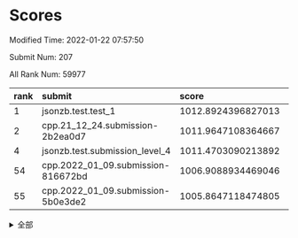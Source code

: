 # Scores

Modified Time: 2022-01-22 07:57:50

Submit Num: 207

All Rank Num: 59977

| rank |               submit               |       score        |       sigma        | pk_num |
| :--- | :--------------------------------- | :----------------- | :----------------- | :----- |
| 1    | jsonzb.test.test_1                 | 1012.8924396827013 | 0.810999983151284  | 1159   |
| 2    | cpp.21_12_24.submission-2b2ea0d7   | 1011.9647108364667 | 0.782410152864856  | 1159   |
| 4    | jsonzb.test.submission_level_4     | 1011.4703090213892 | 0.7737832791697634 | 1154   |
| 54   | cpp.2022_01_09.submission-816672bd | 1006.9088934469046 | 0.7282929695706112 | 1160   |
| 55   | cpp.2022_01_09.submission-5b0e3de2 | 1005.8647118474805 | 0.7228277192693441 | 1161   |


<details>
<summary>全部</summary>

| rank |                 submit                 |       score        |       sigma        | pk_num |
| :--- | :------------------------------------- | :----------------- | :----------------- | :----- |
| 1    | jsonzb.test.test_1                     | 1012.8924396827013 | 0.810999983151284  | 1159   |
| 2    | cpp.21_12_24.submission-2b2ea0d7       | 1011.9647108364667 | 0.782410152864856  | 1159   |
| 3    | gobigger.level_3.submission_level_3_15 | 1011.5313516162687 | 0.7621399217125234 | 1161   |
| 4    | jsonzb.test.submission_level_4         | 1011.4703090213892 | 0.7737832791697634 | 1154   |
| 5    | gobigger.level_3.submission_level_3_37 | 1011.3238021259934 | 0.7569459371096676 | 1160   |
| 6    | gobigger.level_3.submission_level_3_42 | 1011.1831125093967 | 0.7889843560478427 | 1154   |
| 7    | gobigger.level_3.submission_level_3_3  | 1011.0368626183222 | 0.757424978425664  | 1155   |
| 8    | gobigger.level_3.submission_level_3_8  | 1010.7549503643774 | 0.7617427958574121 | 1163   |
| 9    | gobigger.level_3.submission_level_3_27 | 1010.7478100237943 | 0.7632170343425391 | 1166   |
| 10   | gobigger.level_3.submission_level_3_41 | 1010.6445180681816 | 0.7689171712798112 | 1164   |
| 11   | gobigger.level_3.submission_level_3_28 | 1010.6195856834762 | 0.7695211989378037 | 1158   |
| 12   | gobigger.level_3.submission_level_3_30 | 1010.554696623525  | 0.7649500840887667 | 1160   |
| 13   | gobigger.level_3.submission_level_3_4  | 1010.5326964306176 | 0.7840220677467434 | 1165   |
| 14   | gobigger.level_3.submission_level_3_21 | 1010.3839281091603 | 0.7529833570892501 | 1158   |
| 15   | gobigger.level_3.submission_level_3_10 | 1010.381118977509  | 0.7575246573204126 | 1157   |
| 16   | gobigger.level_3.submission_level_3_32 | 1010.3216496327657 | 0.7475486097950765 | 1159   |
| 17   | gobigger.level_3.submission_level_3_34 | 1010.2955488275995 | 0.7447917184421629 | 1159   |
| 18   | gobigger.level_3.submission_level_3_29 | 1010.1761444660167 | 0.7560323674685372 | 1153   |
| 19   | gobigger.level_3.submission_level_3_40 | 1010.1130746224287 | 0.7556060504892126 | 1164   |
| 20   | gobigger.level_3.submission_level_3_25 | 1010.0485131883638 | 0.7684202390156376 | 1161   |
| 21   | gobigger.level_3.submission_level_3_38 | 1009.9985894783841 | 0.761734234242514  | 1159   |
| 22   | gobigger.level_3.submission_level_3_2  | 1009.901540057908  | 0.7651704509527633 | 1155   |
| 23   | gobigger.level_3.submission_level_3_45 | 1009.8629903492616 | 0.7490514217068274 | 1158   |
| 24   | gobigger.level_3.submission_level_3_39 | 1009.8507996362189 | 0.7372006128649837 | 1161   |
| 25   | gobigger.level_3.submission_level_3_1  | 1009.8434495572499 | 0.7575011280644941 | 1157   |
| 26   | gobigger.level_3.submission_level_3_26 | 1009.7804924994321 | 0.7658574317114445 | 1160   |
| 27   | gobigger.level_3.submission_level_3_19 | 1009.6819532076073 | 0.751563546937546  | 1163   |
| 28   | gobigger.level_3.submission_level_3_35 | 1009.6701023769122 | 0.7508138903271979 | 1155   |
| 29   | gobigger.level_3.submission_level_3_49 | 1009.6462517405865 | 0.7360253129429692 | 1156   |
| 30   | gobigger.level_3.submission_level_3_0  | 1009.6003229709377 | 0.7639946733261173 | 1160   |
| 31   | gobigger.level_3.submission_level_3_46 | 1009.5859477776165 | 0.7568219660796837 | 1161   |
| 32   | gobigger.level_3.submission_level_3_6  | 1009.5781259467583 | 0.773505139837084  | 1156   |
| 33   | gobigger.level_3.submission_level_3_48 | 1009.3945486544172 | 0.7689644104362505 | 1161   |
| 34   | gobigger.level_3.submission_level_3_18 | 1009.3868179413636 | 0.7699511593065576 | 1157   |
| 35   | gobigger.level_3.submission_level_3_23 | 1009.3444246341036 | 0.7500451359200114 | 1158   |
| 36   | gobigger.level_3.submission_level_3_13 | 1009.3417668530725 | 0.7710692963381183 | 1160   |
| 37   | gobigger.level_3.submission_level_3_11 | 1009.3240360729403 | 0.758453621749164  | 1157   |
| 38   | gobigger.level_3.submission_level_3_5  | 1009.3186260192017 | 0.7561779175098131 | 1161   |
| 39   | gobigger.level_3.submission_level_3_24 | 1009.2922043674678 | 0.7557125058099421 | 1163   |
| 40   | gobigger.level_3.submission_level_3_14 | 1009.1736257391817 | 0.7614143677611601 | 1161   |
| 41   | gobigger.level_3.submission_level_3_44 | 1009.156787300041  | 0.7522457671002385 | 1159   |
| 42   | gobigger.level_3.submission_level_3_9  | 1009.0851100632511 | 0.7745782706069397 | 1160   |
| 43   | gobigger.level_3.submission_level_3_31 | 1009.0689272046051 | 0.7332399607365412 | 1154   |
| 44   | gobigger.level_3.submission_level_3_22 | 1008.9350450425061 | 0.7489166720786676 | 1162   |
| 45   | gobigger.level_3.submission_level_3_16 | 1008.930545959962  | 0.7421772636468251 | 1158   |
| 46   | gobigger.level_3.submission_level_3_43 | 1008.8824638721671 | 0.7471292936380566 | 1158   |
| 47   | gobigger.level_3.submission_level_3_33 | 1008.8651736216488 | 0.7531419607957853 | 1162   |
| 48   | gobigger.level_3.submission_level_3_47 | 1008.5543176007525 | 0.7526662402596636 | 1161   |
| 49   | gobigger.level_3.submission_level_3_20 | 1008.5069669474018 | 0.7355196218870871 | 1161   |
| 50   | gobigger.level_3.submission_level_3_17 | 1008.4335408398985 | 0.7299199315502198 | 1155   |
| 51   | gobigger.level_3.submission_level_3_12 | 1008.024975393799  | 0.7401687627467454 | 1157   |
| 52   | gobigger.level_3.submission_level_3_36 | 1007.9297241416114 | 0.7406750466563649 | 1161   |
| 53   | gobigger.level_3.submission_level_3_7  | 1007.88467887464   | 0.7405869874611687 | 1156   |
| 54   | cpp.2022_01_09.submission-816672bd     | 1006.9088934469046 | 0.7282929695706112 | 1160   |
| 55   | cpp.2022_01_09.submission-5b0e3de2     | 1005.8647118474805 | 0.7228277192693441 | 1161   |
| 56   | gobigger.level_1.submission_level_1_39 | 1005.652590865367  | 0.7100840245900664 | 1156   |
| 57   | gobigger.level_1.submission_level_1_24 | 1004.5365035837132 | 0.7287036400156415 | 1158   |
| 58   | gobigger.level_1.submission_level_1_26 | 1004.4579935779547 | 0.7178596899218878 | 1167   |
| 59   | gobigger.level_1.submission_level_1_45 | 1004.4458209847816 | 0.7148801261418891 | 1152   |
| 60   | gobigger.level_1.submission_level_1_11 | 1004.2132133849035 | 0.72465423825833   | 1160   |
| 61   | gobigger.level_1.submission_level_1_4  | 1004.1683706569803 | 0.7092765781206025 | 1158   |
| 62   | gobigger.level_1.submission_level_1_47 | 1004.1385639897924 | 0.7246078287325622 | 1157   |
| 63   | gobigger.level_1.submission_level_1_13 | 1004.0497269091725 | 0.7240717948482093 | 1156   |
| 64   | gobigger.level_1.submission_level_1_41 | 1003.9825186160822 | 0.7090914972796248 | 1160   |
| 65   | gobigger.level_1.submission_level_1_49 | 1003.9471561709232 | 0.7092336048835125 | 1160   |
| 66   | gobigger.level_1.submission_level_1_19 | 1003.91962932345   | 0.7160525671607204 | 1158   |
| 67   | gobigger.level_1.submission_level_1_28 | 1003.8789516830193 | 0.7171710388064617 | 1154   |
| 68   | gobigger.level_1.submission_level_1_46 | 1003.8446655949409 | 0.7118232327279399 | 1158   |
| 69   | gobigger.level_1.submission_level_1_15 | 1003.8108908516615 | 0.7179895637819456 | 1160   |
| 70   | gobigger.level_1.submission_level_1_17 | 1003.8015454919343 | 0.7104525890522092 | 1160   |
| 71   | gobigger.level_1.submission_level_1_37 | 1003.5023508713775 | 0.7155953235178685 | 1162   |
| 72   | gobigger.level_1.submission_level_1_31 | 1003.501985799955  | 0.7228477233242787 | 1163   |
| 73   | gobigger.level_1.submission_level_1_38 | 1003.4914555080419 | 0.7104745847020124 | 1160   |
| 74   | gobigger.level_1.submission_level_1_5  | 1003.4841465250294 | 0.7117724441441382 | 1160   |
| 75   | gobigger.level_1.submission_level_1_42 | 1003.4713330855295 | 0.7164965421743188 | 1159   |
| 76   | gobigger.level_1.submission_level_1_36 | 1003.4535633650647 | 0.7180536022019022 | 1154   |
| 77   | gobigger.level_1.submission_level_1_3  | 1003.4183771747716 | 0.7167229533506557 | 1159   |
| 78   | gobigger.level_1.submission_level_1_34 | 1003.4002107432927 | 0.7096960420989542 | 1162   |
| 79   | gobigger.level_1.submission_level_1_16 | 1003.3466881821249 | 0.7110492654837414 | 1162   |
| 80   | gobigger.level_1.submission_level_1_6  | 1003.3015611468362 | 0.7050139181433186 | 1163   |
| 81   | gobigger.level_1.submission_level_1_20 | 1003.2719071929928 | 0.7110376612534175 | 1160   |
| 82   | gobigger.level_1.submission_level_1_23 | 1003.2372008399137 | 0.7211746830595239 | 1160   |
| 83   | gobigger.level_1.submission_level_1_1  | 1003.2299290477969 | 0.7048568309822577 | 1154   |
| 84   | gobigger.level_1.submission_level_1_27 | 1003.2130423051543 | 0.7129782575798901 | 1159   |
| 85   | gobigger.level_1.submission_level_1_30 | 1003.1855487683086 | 0.7262945135769249 | 1161   |
| 86   | gobigger.level_1.submission_level_1_12 | 1003.111946250043  | 0.7104171576507116 | 1155   |
| 87   | gobigger.level_1.submission_level_1_43 | 1003.0141958817459 | 0.7204854471214132 | 1158   |
| 88   | gobigger.level_1.submission_level_1_9  | 1002.9985381337025 | 0.7107722065981602 | 1156   |
| 89   | gobigger.level_1.submission_level_1_7  | 1002.9479698100267 | 0.7135178366066601 | 1158   |
| 90   | gobigger.level_1.submission_level_1_14 | 1002.938841446947  | 0.7140577815754188 | 1158   |
| 91   | gobigger.level_1.submission_level_1_25 | 1002.9319711318583 | 0.7138241547151538 | 1154   |
| 92   | gobigger.level_1.submission_level_1_8  | 1002.9278243954869 | 0.720368828861926  | 1159   |
| 93   | gobigger.level_1.submission_level_1_22 | 1002.8754096994803 | 0.7196006828870566 | 1155   |
| 94   | gobigger.level_1.submission_level_1_29 | 1002.8369709153534 | 0.7239755037141514 | 1160   |
| 95   | gobigger.level_1.submission_level_1_18 | 1002.7166486126599 | 0.7079182746599818 | 1161   |
| 96   | gobigger.level_1.submission_level_1_32 | 1002.6291334784123 | 0.711116468536715  | 1162   |
| 97   | gobigger.level_1.submission_level_1_48 | 1002.6065028230673 | 0.7297731050830029 | 1160   |
| 98   | gobigger.level_1.submission_level_1_33 | 1002.570774340624  | 0.7159321063584208 | 1161   |
| 99   | gobigger.level_1.submission_level_1_40 | 1002.5670896214411 | 0.7120412350973117 | 1157   |
| 100  | gobigger.level_1.submission_level_1_2  | 1002.4984475389847 | 0.7259292008158282 | 1161   |
| 101  | gobigger.level_1.submission_level_1_35 | 1002.1434072595963 | 0.7147963473870934 | 1166   |
| 102  | gobigger.level_1.submission_level_1_10 | 1001.7671943818161 | 0.7190248109058115 | 1163   |
| 103  | gobigger.level_1.submission_level_1_21 | 1001.7139243102041 | 0.7141229929206134 | 1164   |
| 104  | gobigger.level_1.submission_level_1_0  | 1001.618501894297  | 0.711425610259158  | 1164   |
| 105  | gobigger.level_1.submission_level_1_44 | 1001.2843620260576 | 0.6960477491799568 | 1154   |
| 106  | gobigger.random.submission_random_21   | 997.952914401576   | 0.7114333246676384 | 1160   |
| 107  | gobigger.random.submission_random_20   | 997.5798553491182  | 0.7171036010805439 | 1160   |
| 108  | gobigger.random.submission_random_2    | 997.5639763390685  | 0.7042087174881677 | 1163   |
| 109  | gobigger.random.submission_random_31   | 997.2371802101645  | 0.7061581980282745 | 1160   |
| 110  | gobigger.random.submission_random_44   | 996.9759745847176  | 0.7133043395296169 | 1158   |
| 111  | gobigger.random.submission_random_25   | 996.8821767033274  | 0.7168588899694157 | 1161   |
| 112  | gobigger.random.submission_random_8    | 996.7808194206782  | 0.7053576146722534 | 1158   |
| 113  | gobigger.random.submission_random_26   | 996.7053326892295  | 0.697581311334715  | 1160   |
| 114  | gobigger.random.submission_random_5    | 996.6867119948417  | 0.6993080930847971 | 1156   |
| 115  | gobigger.random.submission_random_40   | 996.6359993625381  | 0.7284177747395425 | 1154   |
| 116  | gobigger.random.submission_random_14   | 996.5743162406362  | 0.7178152484511238 | 1161   |
| 117  | gobigger.random.submission_random_48   | 996.393393734949   | 0.718285730865957  | 1160   |
| 118  | gobigger.random.submission_random_13   | 996.304036758403   | 0.7012556687385029 | 1152   |
| 119  | gobigger.random.submission_random_30   | 996.28312546879    | 0.7121906610191997 | 1158   |
| 120  | gobigger.random.submission_random_16   | 996.2298472377927  | 0.7240359204225794 | 1157   |
| 121  | gobigger.random.submission_random_18   | 996.2059756392772  | 0.7064749074295146 | 1158   |
| 122  | gobigger.random.submission_random_12   | 996.0193527160948  | 0.7024811652212812 | 1153   |
| 123  | gobigger.random.submission_random_22   | 995.9978861683397  | 0.716271823667437  | 1162   |
| 124  | gobigger.random.submission_random_27   | 995.9856716351687  | 0.7129805633271988 | 1160   |
| 125  | gobigger.random.submission_random_29   | 995.9731543338197  | 0.7183046937491504 | 1155   |
| 126  | gobigger.random.submission_random_47   | 995.8428116164393  | 0.7253067603792119 | 1159   |
| 127  | gobigger.random.submission_random_35   | 995.7941224636991  | 0.7072382741765791 | 1159   |
| 128  | gobigger.random.submission_random_19   | 995.7310830413135  | 0.7157534059353209 | 1159   |
| 129  | gobigger.random.submission_random_32   | 995.6834182431687  | 0.7104724801735377 | 1157   |
| 130  | gobigger.random.submission_random_4    | 995.6319514720726  | 0.716238563142607  | 1160   |
| 131  | gobigger.random.submission_random_23   | 995.6097038747347  | 0.7171313849670037 | 1165   |
| 132  | gobigger.random.submission_random_1    | 995.6084882746991  | 0.6954209403863668 | 1160   |
| 133  | gobigger.random.submission_random_9    | 995.5661496741411  | 0.7183633656690118 | 1157   |
| 134  | gobigger.random.submission_random_37   | 995.5472520919881  | 0.7224104068341741 | 1160   |
| 135  | gobigger.random.submission_random_24   | 995.5146605160579  | 0.7236363424086104 | 1161   |
| 136  | gobigger.random.submission_random_45   | 995.4957429099654  | 0.7300740824257669 | 1160   |
| 137  | gobigger.random.submission_random_38   | 995.4737258902767  | 0.6966374901343967 | 1159   |
| 138  | gobigger.random.submission_random_17   | 995.4577053725938  | 0.7150280250041708 | 1157   |
| 139  | gobigger.random.submission_random_28   | 995.4237470881332  | 0.7122050988033423 | 1163   |
| 140  | gobigger.random.submission_random_41   | 995.3640968590325  | 0.7093482340611088 | 1157   |
| 141  | gobigger.random.submission_random_49   | 995.3429299460438  | 0.7201585660584111 | 1153   |
| 142  | gobigger.random.submission_random_42   | 995.3311747046242  | 0.703144986157929  | 1157   |
| 143  | gobigger.random.submission_random_3    | 995.2838207036331  | 0.7282825021683533 | 1159   |
| 144  | gobigger.random.submission_random_11   | 995.240845855684   | 0.7190338240391415 | 1158   |
| 145  | gobigger.random.submission_random_39   | 995.2351804275525  | 0.7198486411584827 | 1156   |
| 146  | gobigger.random.submission_random_6    | 995.2105110775141  | 0.7265992069328042 | 1164   |
| 147  | gobigger.random.submission_random_15   | 995.2077407993586  | 0.7125456351457062 | 1161   |
| 148  | gobigger.random.submission_random_46   | 995.1610970090748  | 0.7184186605057591 | 1159   |
| 149  | gobigger.random.submission_random_43   | 995.1509575532955  | 0.7161584988207853 | 1160   |
| 150  | gobigger.random.submission_random_7    | 995.1017467498772  | 0.717757917987605  | 1159   |
| 151  | gobigger.random.submission_random_36   | 995.0989296660135  | 0.7043732835331156 | 1160   |
| 152  | gobigger.random.submission_random_33   | 994.9527769195546  | 0.737393851653663  | 1156   |
| 153  | gobigger.random.submission_random_0    | 994.9372739846062  | 0.7268092597298331 | 1156   |
| 154  | gobigger.random.submission_random_10   | 994.870801465877   | 0.727160142701525  | 1155   |
| 155  | gobigger.random.submission_random_34   | 994.6687776688547  | 0.7212617893667889 | 1165   |
| 156  | gobigger.level_2.submission_level_2_21 | 993.5170289962286  | 0.7192496767609422 | 1154   |
| 157  | gobigger.level_2.submission_level_2_6  | 993.4610087690724  | 0.7186454288571463 | 1164   |
| 158  | gobigger.level_2.submission_level_2_43 | 993.380355422351   | 0.7297637924340807 | 1163   |
| 159  | gobigger.level_2.submission_level_2_44 | 993.1320711502443  | 0.7472804532182079 | 1149   |
| 160  | gobigger.level_2.submission_level_2_30 | 993.0979679572195  | 0.7230012102533394 | 1155   |
| 161  | gobigger.level_2.submission_level_2_38 | 993.0786227425356  | 0.7458962872507005 | 1159   |
| 162  | gobigger.level_2.submission_level_2_49 | 992.8812865529545  | 0.7435475178412724 | 1157   |
| 163  | gobigger.level_2.submission_level_2_5  | 992.8653777016423  | 0.7307996804068043 | 1162   |
| 164  | gobigger.level_2.submission_level_2_24 | 992.8007286611711  | 0.7319968436951583 | 1160   |
| 165  | gobigger.level_2.submission_level_2_32 | 992.7341608904851  | 0.7514501150455083 | 1154   |
| 166  | gobigger.level_2.submission_level_2_34 | 992.7136573709207  | 0.7330841907005738 | 1159   |
| 167  | gobigger.level_2.submission_level_2_33 | 992.7115778950456  | 0.7326507190328642 | 1163   |
| 168  | gobigger.level_2.submission_level_2_11 | 992.6895703659902  | 0.7342988807927155 | 1163   |
| 169  | gobigger.level_2.submission_level_2_20 | 992.6883144240933  | 0.740503410032724  | 1162   |
| 170  | gobigger.level_2.submission_level_2_3  | 992.6757721338988  | 0.7424480521452338 | 1159   |
| 171  | gobigger.level_2.submission_level_2_2  | 992.5936569632304  | 0.7423193184504793 | 1154   |
| 172  | gobigger.level_2.submission_level_2_12 | 992.5014741486426  | 0.7381754036993272 | 1159   |
| 173  | gobigger.level_2.submission_level_2_29 | 992.4595856813517  | 0.7363841878519117 | 1162   |
| 174  | gobigger.level_2.submission_level_2_35 | 992.3434938502154  | 0.7427997321644256 | 1159   |
| 175  | gobigger.level_2.submission_level_2_4  | 992.3292215460665  | 0.725117335520161  | 1157   |
| 176  | gobigger.level_2.submission_level_2_14 | 992.328560552763   | 0.7337991337813967 | 1162   |
| 177  | gobigger.level_2.submission_level_2_45 | 992.3147977756179  | 0.7570351802763432 | 1162   |
| 178  | gobigger.level_2.submission_level_2_42 | 992.268198126443   | 0.7482953876451559 | 1158   |
| 179  | gobigger.level_2.submission_level_2_41 | 992.1866418067114  | 0.7464527706624703 | 1157   |
| 180  | gobigger.level_2.submission_level_2_15 | 992.178141846656   | 0.7382884616812063 | 1159   |
| 181  | gobigger.level_2.submission_level_2_9  | 992.1491824427366  | 0.7290571736132281 | 1158   |
| 182  | gobigger.level_2.submission_level_2_25 | 992.1133118041834  | 0.7282422190156945 | 1158   |
| 183  | gobigger.level_2.submission_level_2_22 | 992.104911690237   | 0.7588425092370519 | 1161   |
| 184  | gobigger.level_2.submission_level_2_26 | 992.0170547480042  | 0.7339218706408042 | 1163   |
| 185  | gobigger.level_2.submission_level_2_23 | 991.9787333933801  | 0.7509283500706815 | 1158   |
| 186  | gobigger.level_2.submission_level_2_10 | 991.9625848262589  | 0.7399284363285081 | 1166   |
| 187  | gobigger.level_2.submission_level_2_36 | 991.862467289547   | 0.7297476605081964 | 1164   |
| 188  | gobigger.level_2.submission_level_2_39 | 991.7828165426796  | 0.7449460564995982 | 1154   |
| 189  | gobigger.level_2.submission_level_2_17 | 991.7689695087175  | 0.7395623401788435 | 1154   |
| 190  | gobigger.level_2.submission_level_2_48 | 991.7614315812806  | 0.7442201211901925 | 1157   |
| 191  | gobigger.level_2.submission_level_2_7  | 991.7395935163962  | 0.7483326926757827 | 1162   |
| 192  | gobigger.level_2.submission_level_2_28 | 991.7221825984088  | 0.7477448424253871 | 1164   |
| 193  | gobigger.level_2.submission_level_2_0  | 991.6845700385361  | 0.7451631906314495 | 1157   |
| 194  | gobigger.level_2.submission_level_2_31 | 991.6323142083     | 0.7424787729295073 | 1157   |
| 195  | gobigger.level_2.submission_level_2_13 | 991.6235965351068  | 0.7627795099305146 | 1161   |
| 196  | gobigger.level_2.submission_level_2_18 | 991.5511713792109  | 0.7630749003388162 | 1155   |
| 197  | gobigger.level_2.submission_level_2_40 | 991.4611261995126  | 0.736616069628826  | 1156   |
| 198  | gobigger.level_2.submission_level_2_37 | 991.3514455902616  | 0.7685955703491292 | 1158   |
| 199  | gobigger.level_2.submission_level_2_46 | 991.3318611849988  | 0.7407952670839035 | 1155   |
| 200  | gobigger.level_2.submission_level_2_1  | 991.2444271462199  | 0.7432124741235998 | 1156   |
| 201  | gobigger.level_2.submission_level_2_47 | 991.2249428198048  | 0.7558955878383009 | 1156   |
| 202  | gobigger.level_2.submission_level_2_8  | 991.1901113210765  | 0.7565420864862957 | 1164   |
| 203  | gobigger.level_2.submission_level_2_16 | 990.9373592597833  | 0.7760784014124551 | 1160   |
| 204  | gobigger.level_2.submission_level_2_19 | 990.9122316846159  | 0.7538303991610474 | 1157   |
| 205  | gobigger.level_2.submission_level_2_27 | 990.3253520971871  | 0.7639689988674712 | 1160   |
| 206  | gobigger.none.submission_none_1        | 976.3224551670136  | 1.4396825926424242 | 1163   |
| 207  | gobigger.none.submission_none_0        | 976.2123779537719  | 1.3254720959812798 | 1157   |

</details>